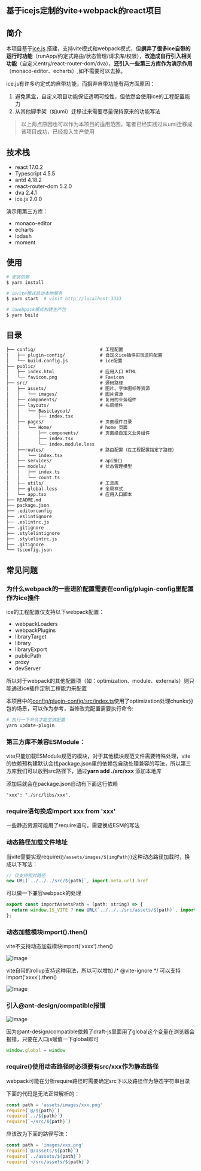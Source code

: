 ## 基于icejs定制的vite+webpack的react项目
## 简介
本项目基于[ice.js](https://ice.work/docs/guide/about).搭建，支持vite模式和webpack模式，但**摒弃了很多ice自带的运行时功能**（runApp/约定式路由/状态管理/请求库/权限），**改造成自行引入相关功能**（自定义entry/react-router-dom/dva），**还引入一些第三方库作为演示作用**（monaco-editor、echarts）,如不需要可以去掉。

ice.js有许多约定式的自带功能，而摒弃自带功能有两方面原因：
1. 避免黑盒，自定义项目功能保证透明可控性，但依然会使用ice的工程配置能力
2. 从其他脚手架（如umi）迁移过来需要尽量保持原来的功能写法
> 以上两点原因也可以作为本项目的适用范围，笔者已经实践过从umi迁移成该项目成功，已经投入生产使用
## 技术栈
* react 17.0.2
* Typescript 4.5.5
* antd 4.18.2
* react-router-dom 5.2.0
* dva 2.4.1
* ice.js 2.0.0

演示用第三方库：
* monaco-editor
* echarts
* lodash
* moment
## 使用

```bash
# 安装依赖
$ yarn install

# 以vite模式启动本地服务
$ yarn start  # visit http://localhost:3333

# 以webpack模式构建生产包
$ yarn build
```

## 目录

```md
├── config/                        # 工程配置
│   ├── plugin-config/             # 自定义ice插件实现进阶配置
│   └── build.config.js            # ice配置
├── public/                        
│   ├── index.html                 # 应用入口 HTML
│   └── favicon.png                # Favicon
├── src/                           # 源码路径
│   ├── assets/                    # 图片、字体图标等资源
│   │   └── images/                # 图片资源
│   ├── components/                # 复用的业务组件
│   ├── layouts/                   # 布局组件
│   │   └── BasicLayout/
│   │       ├── index.tsx
│   ├── pages/                     # 页面组件目录
│   │   └── Home/                  # home 页面
│   │       ├── components/        # 页面级自定义业务组件
│   │       ├── index.tsx
│   │       └── index.module.less 
│   ├──routes/                     # 路由配置（在工程配置指定了路径）
│   │   └── index.tsx              
│   ├── services/                  # api接口
│   ├── models/                    # 状态管理模型
│   │   ├── index.ts
│   │   └── count.ts
│   ├── utils/                     # 工具库
│   ├── global.less                # 全局样式
│   └── app.tsx                    # 应用入口脚本
├── README.md
├── package.json
├── .editorconfig
├── .eslintignore
├── .eslintrc.js
├── .gitignore
├── .stylelintignore
├── .stylelintrc.js
├── .gitignore
└── tsconfig.json
```

## 常见问题

### 为什么webpack的一些进阶配置需要在config/plugin-config里配置作为ice插件
ice的工程配置仅支持以下webpack配置：
* webpackLoaders
* webpackPlugins
* libraryTarget
* library
* libraryExport
* publicPath
* proxy
* devServer

所以对于webpack的其他配置项（如：optimization、module、externals）则只能通过ice插件定制工程能力来配置

本项目中的[config/plugin-config/src/index.ts](https://github.com/lipten/ice-vitepack-project/blob/master/config/plugin-config/src/index.ts)使用了optimization处理chunks分包的场景，可以作为参考，当修改完配置需要执行命令:
```bash
# 执行一下命令才能生效配置
yarn update-plugin
```
### 第三方库不兼容ESModule：

vite只能加载ESModule规范的模块，对于其他模块规范文件需要特殊处理，vite的依赖预构建默认会找package.json里的依赖包自动处理兼容的写法，所以第三方库我们可以放到src路径下，通过**yarn add ./src/xxx** 添加本地库

添加后就会在package.json自动有下面这行依赖

```React
"xxx": "./src/libs/xxx",
```

### require语句换成Import xxx from 'xxx'

一些静态资源可能用了require语句，需要换成ESM的写法

### 动态路径加载文件地址

当vite需要实现require(`@/assets/images/${imgPath}`)这种动态路径加载时，换成以下写法：

```JavaScript
// 仅支持相对路径
new URL(`../../../src/${path}`, import.meta.url).href
```

可以做一下兼容webpack的处理

```JavaScript
export const importAssetsPath = (path: string) => {
  return window.IS_VITE ? new URL(`../../../src/assets/${path}`, import.meta.url).href : require(`../assets/${path}`);
};

```
### 动态加载模块import().then()

vite不支持动态加载模块import('xxxx').then()

![Image](https://static.lipten.link/blogs/202202071810699.png)



vite自带的rollup支持这种用法，所以可以增加 /* @vite-ignore */ 可以支持import('xxxx').then()

![Image](https://static.lipten.link/blogs/202202071810342.png)



### 引入@ant-design/compatible报错

![Image](https://static.lipten.link/blogs/202202071810181.png)

因为@ant-design/compatible依赖了draft-js里面用了global这个变量在浏览器会报错，只要在入口js赋值一下global即可

```JavaScript
window.global = window
```

### require()使用动态路径时必须要有src/xxx作为静态路径

webpack可能在分析require路径时需要确定src下以及路径作为静态字符串目录

下面的代码是无法正常解析的：

```JavaScript
const path = 'assets/images/xxx.png'
require(`@/${path}`)
require(`../${path}`)
require(`~/src/${path}`)
```

应该改为下面的路径写法：

```JavaScript
const path = 'images/xxx.png'
require(`@/assets/${path}`)
require(`../assets/${path}`)
require(`~/src/assets/${path}`)
```
